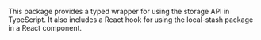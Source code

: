 This package provides a typed wrapper for using the storage API in TypeScript. It also includes a React hook for using the local-stash package in a React component.
